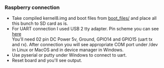  ### Raspberry connection
- Take compiled kernel8.img and boot files from [boot_files/](https://github.com/keyrnk/baremetal_experiments/tree/master/boot_files) and place all this bunch to SD card as is.  
- For UART connection I used USB 2 tty adapter. 
Pin scheme you can see [here](https://github.com/keyrnk/baremetal_experiments/blob/master/docs/pi3gpio.png)   
You'll need 02 pin DC Power 5v, Ground, GPIO14 and GPIO15 (uart tx and rx). 
After connection you will see appropriate COM port under /dev in Linux or MacOS and in device manager in Windows.
- Use pyserial or putty under Windows to connect to uart.
- Reset board and you'll see output. 
